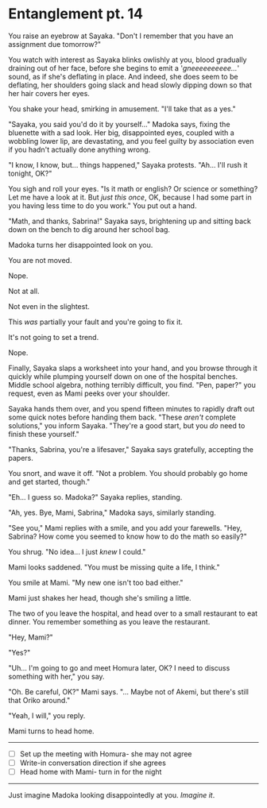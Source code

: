 # Entanglement pt. 14

You raise an eyebrow at Sayaka. "Don't I remember that you have an assignment due tomorrow?"

You watch with interest as Sayaka blinks owlishly at you, blood gradually draining out of her face, before she begins to emit a '*gneeeeeeeeee...*' sound, as if she's deflating in place. And indeed, she does seem to be deflating, her shoulders going slack and head slowly dipping down so that her hair covers her eyes.

You shake your head, smirking in amusement. "I'll take that as a yes."

"Sayaka, you said you'd do it by yourself..." Madoka says, fixing the bluenette with a sad look. Her big, disappointed eyes, coupled with a wobbling lower lip, are devastating, and you feel guilty by association even if you hadn't actually done anything wrong.

"I know, I know, but... things happened," Sayaka protests. "Ah... I'll rush it tonight, OK?"

You sigh and roll your eyes. "Is it math or english? Or science or something? Let me have a look at it. But *just this once*, OK, because I had some part in you having less time to do you work." You put out a hand.

"Math, and thanks, Sabrina!" Sayaka says, brightening up and sitting back down on the bench to dig around her school bag.

Madoka turns her disappointed look on you.

You are not moved.

Nope.

Not at all.

Not even in the slightest.

This *was* partially your fault and you're going to fix it.

It's not going to set a trend.

Nope.

Finally, Sayaka slaps a worksheet into your hand, and you browse through it quickly while plumping yourself down on one of the hospital benches. Middle school algebra, nothing terribly difficult, you find. "Pen, paper?" you request, even as Mami peeks over your shoulder.

Sayaka hands them over, and you spend fifteen minutes to rapidly draft out some quick notes before handing them back. "These *aren't* complete solutions," you inform Sayaka. "They're a good start, but you *do* need to finish these yourself."

"Thanks, Sabrina, you're a lifesaver," Sayaka says gratefully, accepting the papers.

You snort, and wave it off. "Not a problem. You should probably go home and get started, though."

"Eh... I guess so. Madoka?" Sayaka replies, standing.

"Ah, yes. Bye, Mami, Sabrina," Madoka says, similarly standing.

"See you," Mami replies with a smile, and you add your farewells. "Hey, Sabrina? How come you seemed to know how to do the math so easily?"

You shrug. "No idea... I just *knew* I could."

Mami looks saddened. "You must be missing quite a life, I think."

You smile at Mami. "My new one isn't too bad either."

Mami just shakes her head, though she's smiling a little.

The two of you leave the hospital, and head over to a small restaurant to eat dinner. You remember something as you leave the restaurant.

"Hey, Mami?"

"Yes?"

"Uh... I'm going to go and meet Homura later, OK? I need to discuss something with her," you say.

"Oh. Be careful, OK?" Mami says. "... Maybe not of Akemi, but there's still that Oriko around."

"Yeah, I will," you reply.

Mami turns to head home.

---

- [ ] Set up the meeting with Homura- she may not agree
- [ ] Write-in conversation direction if she agrees
- [ ] Head home with Mami- turn in for the night

---

Just imagine Madoka looking disappointedly at you. *Imagine it*.
